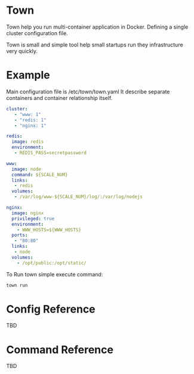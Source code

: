 # Town

Town help you run multi-container application in Docker. Defining a single cluster configuration file.

Town is small and simple tool help small startups run they infrastructure very quickly.

# Example

Main configuration file is /etc/town/town.yaml It describe separate containers and container relationship itself.

```yml
cluster:
   - "www: 1"
   - "redis: 1"
   - "nginx: 1"

redis:
  image: redis
  environment:
   - REDIS_PASS=secretpassword

www:
  image: node
  command: ${SCALE_NUM}
  links:
   - redis
  volumes:
   - /var/log/www-${SCALE_NUM}/log/:/var/log/nodejs

nginx:
  image: nginx
  privileged: true
  environment:
    - WWW_HOSTS=${WWW_HOSTS}
  ports:
   - "80:80"
  links:
   - node
  volumes:
    - /opt/public:/opt/static/
```

To Run town simple execute command:

```sh
town run
```

# Config Reference
TBD

# Command Reference
TBD





